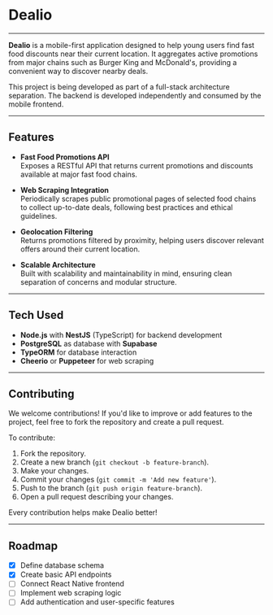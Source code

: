 # Dealio 

---

**Dealio** is a mobile-first application designed to help young users find fast food discounts near their current location. It aggregates active promotions from major chains such as Burger King and McDonald's, providing a convenient way to discover nearby deals.

This project is being developed as part of a full-stack architecture separation. The backend is developed independently and consumed by the mobile frontend.

---

## Features

- **Fast Food Promotions API**  
  Exposes a RESTful API that returns current promotions and discounts available at major fast food chains.


- **Web Scraping Integration**  
  Periodically scrapes public promotional pages of selected food chains to collect up-to-date deals, following best practices and ethical guidelines.


- **Geolocation Filtering**  
  Returns promotions filtered by proximity, helping users discover relevant offers around their current location.


- **Scalable Architecture**  
  Built with scalability and maintainability in mind, ensuring clean separation of concerns and modular structure.

---

## Tech Used

- **Node.js** with **NestJS** (TypeScript) for backend development  
- **PostgreSQL** as database with **Supabase**
- **TypeORM** for database interaction  
- **Cheerio** or **Puppeteer** for web scraping

---

## Contributing

We welcome contributions! If you'd like to improve or add features to the project, feel free to fork the repository and create a pull request.

To contribute:
1. Fork the repository.
2. Create a new branch (`git checkout -b feature-branch`).
3. Make your changes.
4. Commit your changes (`git commit -m 'Add new feature'`).
5. Push to the branch (`git push origin feature-branch`).
6. Open a pull request describing your changes.

Every contribution helps make Dealio better!

---

## Roadmap

- [x] Define database schema
- [x] Create basic API endpoints
- [ ] Connect React Native frontend
- [ ] Implement web scraping logic
- [ ] Add authentication and user-specific features  
